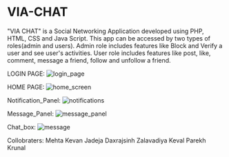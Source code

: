 # VIA-CHAT
"VIA CHAT" is a Social Networking Application developed using PHP, HTML, CSS and Java Script. This app can be accessed by two types of roles(admin and users). Admin role includes features like Block and Verify a user and see user's activities. User role includes features like post, like, comment, message a friend, follow and unfollow a friend.





LOGIN PAGE:
![login_page](https://user-images.githubusercontent.com/107204875/219955246-474da666-88e0-4bae-897c-509db990e748.jpg)











HOME PAGE:
![home_screen](https://user-images.githubusercontent.com/107204875/219955280-2691e894-ba86-4563-8f2f-4ab975316832.jpg)

Notification_Panel:
![notifications](https://user-images.githubusercontent.com/107204875/219955323-1b15c81a-50c0-49a3-b618-5808bc6ad016.jpg)

Message_Panel:
![message_panel](https://user-images.githubusercontent.com/107204875/219955344-00219182-7f6c-41dc-9aea-d285aa4a8c76.jpg)

Chat_box:
![message](https://user-images.githubusercontent.com/107204875/219955382-cfb968ce-c822-4f79-85a1-c14b42f564e8.jpg)

Collobraters:
Mehta Kevan
Jadeja Daxrajsinh
Zalavadiya Keval
Parekh Krunal

